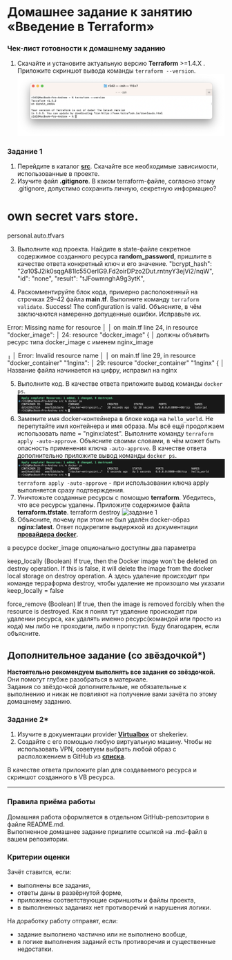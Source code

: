 # Домашнее задание к занятию «Введение в Terraform»

### Чек-лист готовности к домашнему заданию

1. Скачайте и установите актуальную версию **Terraform** >=1.4.X . Приложите скриншот вывода команды ```terraform --version```.
![задание 1](https://github.com/andrewchikin/ter-homeworks/blob/e21e1475937086f6b30d88a618c3e46a16c5ae4d/01/1.png)

### Задание 1

1. Перейдите в каталог [**src**](https://github.com/netology-code/ter-homeworks/tree/main/01/src). Скачайте все необходимые зависимости, использованные в проекте. 
2. Изучите файл **.gitignore**. В каком terraform-файле, согласно этому .gitignore, допустимо сохранить личную, секретную информацию?

# own secret vars store.
personal.auto.tfvars

3. Выполните код проекта. Найдите  в state-файле секретное содержимое созданного ресурса **random_password**, пришлите в качестве ответа конкретный ключ и его значение.
   "bcrypt_hash": "$2a$10$J2ik0sqgA81lc55OerIG9.Fd2oirDPzo2Dut.rntnyY3ejVi2/nqW",
    "id": "none",
    "result": "tJFowmnghA9g3ytK",

4. Раскомментируйте блок кода, примерно расположенный на строчках 29–42 файла **main.tf**.
Выполните команду ```terraform validate```. 
Success! The configuration is valid.
Объясните, в чём заключаются намеренно допущенные ошибки. Исправьте их.

Error: Missing name for resource
│ 
│   on main.tf line 24, in resource "docker_image":
│   24: resource "docker_image" {
│ 
должны объявить ресурс типа docker_image с именем nginx_image

╷
│ Error: Invalid resource name
│ 
│   on main.tf line 29, in resource "docker_container" "1nginx":
│   29: resource "docker_container" "1nginx" {
│ 
Название файла начинается на цифру, исправил на nginx

5. Выполните код. В качестве ответа приложите вывод команды ```docker ps```.
![задание 1](https://github.com/andrewchikin/ter-homeworks/blob/e21e1475937086f6b30d88a618c3e46a16c5ae4d/01/2.png)
6. Замените имя docker-контейнера в блоке кода на ```hello_world```. Не перепутайте имя контейнера и имя образа. Мы всё ещё продолжаем использовать name = "nginx:latest". Выполните команду ```terraform apply -auto-approve```.
Объясните своими словами, в чём может быть опасность применения ключа  ```-auto-approve```. В качестве ответа дополнительно приложите вывод команды ```docker ps```.
![задание 1](https://github.com/andrewchikin/ter-homeworks/blob/e21e1475937086f6b30d88a618c3e46a16c5ae4d/01/3.png)
```terraform apply -auto-approve``` - при использовании ключа apply выполняется сразу подтверждения.
8. Уничтожьте созданные ресурсы с помощью **terraform**. Убедитесь, что все ресурсы удалены. Приложите содержимое файла **terraform.tfstate**. 
terraform destroy
![задание 1](https://github.com/andrewchikin/ter-homeworks/blob/e21e1475937086f6b30d88a618c3e46a16c5ae4d/01/4.png)
9. Объясните, почему при этом не был удалён docker-образ **nginx:latest**. Ответ подкрепите выдержкой из документации [**провайдера docker**](https://docs.comcloud.xyz/providers/kreuzwerker/docker/latest/docs).

в ресурсе docker_image 
опционально доступны два параметра

keep_locally (Boolean) If true, then the Docker image won't be deleted on destroy operation. If this is false, it will delete the image from the docker local storage on destroy operation.
А здесь удаление происходит при команде терраформа destroy, чтобы удаление не произошло мы указали   keep_locally = false

force_remove (Boolean) If true, then the image is removed forcibly when the resource is destroyed.
Как я понял тут удаление происходит при удалении ресурса, как удалять именно ресурс(командой или просто из кода) мы либо не проходили, либо я пропустил. Буду благодарен, если объясните.


## Дополнительное задание (со звёздочкой*)

**Настоятельно рекомендуем выполнять все задания со звёздочкой.** Они помогут глубже разобраться в материале.   
Задания со звёздочкой дополнительные, не обязательные к выполнению и никак не повлияют на получение вами зачёта по этому домашнему заданию. 

### Задание 2*

1. Изучите в документации provider [**Virtualbox**](https://docs.comcloud.xyz/providers/shekeriev/virtualbox/latest/docs) от 
shekeriev.
2. Создайте с его помощью любую виртуальную машину. Чтобы не использовать VPN, советуем выбрать любой образ с расположением в GitHub из [**списка**](https://www.vagrantbox.es/).

В качестве ответа приложите plan для создаваемого ресурса и скриншот созданного в VB ресурса. 

------

### Правила приёма работы

Домашняя работа оформляется в отдельном GitHub-репозитории в файле README.md.   
Выполненное домашнее задание пришлите ссылкой на .md-файл в вашем репозитории.

### Критерии оценки

Зачёт ставится, если:

* выполнены все задания,
* ответы даны в развёрнутой форме,
* приложены соответствующие скриншоты и файлы проекта,
* в выполненных заданиях нет противоречий и нарушения логики.

На доработку работу отправят, если:

* задание выполнено частично или не выполнено вообще,
* в логике выполнения заданий есть противоречия и существенные недостатки. 

